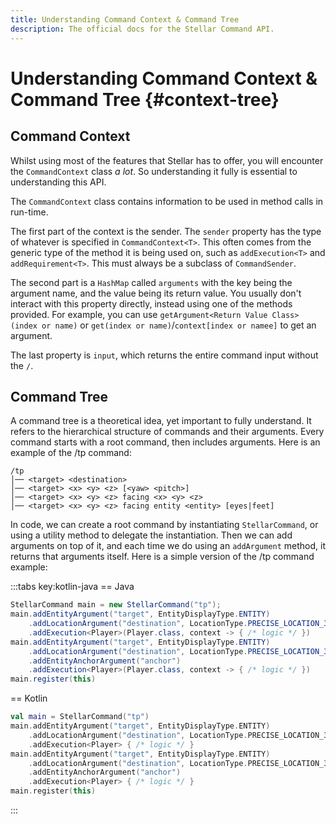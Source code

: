 ```yaml
---
title: Understanding Command Context & Command Tree
description: The official docs for the Stellar Command API.
---
```


# Understanding Command Context & Command Tree {#context-tree}

## Command Context 

Whilst using most of the features that Stellar has to offer, you will encounter the `CommandContext` class _a lot_. So understanding it fully is essential to understanding this API.

The `CommandContext` class contains information to be used in method calls in run-time.

The first part of the context is the sender. The `sender` property has the type of whatever is specified in `CommandContext<T>`. This often comes from the generic type of the method it is being used on, such as `addExecution<T>` and `addRequirement<T>`. This must always be a subclass of `CommandSender`. 

The second part is a `HashMap` called `arguments` with the key being the argument name, and the value being its return value. You usually don't interact with this property directly, instead using one of the methods provided. For example, you can use `getArgument<Return Value Class>(index or name)` or `get(index or name)`/`context[index or namee]` to get an argument.

The last property is `input`, which returns the entire command input without the `/`.

## Command Tree

A command tree is a theoretical idea, yet important to fully understand. It refers to the hierarchical structure of commands and their arguments. Every command starts with a root command, then includes arguments. Here is an example of the /tp command:

```
/tp
│── <target> <destination>
│── <target> <x> <y> <z> [<yaw> <pitch>]
│── <target> <x> <y> <z> facing <x> <y> <z>
│── <target> <x> <y> <z> facing entity <entity> [eyes|feet]
```

In code, we can create a root command by instantiating `StellarCommand`, or using a utility method to delegate the instantiation. Then we can add arguments on top of it, and each time we do using an `addArgument` method, it returns that arguments itself. Here is a simple version of the /tp command example:

:::tabs key:kotlin-java
== Java
```Java
StellarCommand main = new StellarCommand("tp");
main.addEntityArgument("target", EntityDisplayType.ENTITY)
    .addLocationArgument("destination", LocationType.PRECISE_LOCATION_3D)
    .addExecution<Player>(Player.class, context -> { /* logic */ })
main.addEntityArgument("target", EntityDisplayType.ENTITY)
    .addLocationArgument("destination", LocationType.PRECISE_LOCATION_3D)
    .addEntityAnchorArgument("anchor")
    .addExecution<Player>(Player.class, context -> { /* logic */ })
main.register(this)
```
== Kotlin
```Kotlin
val main = StellarCommand("tp")
main.addEntityArgument("target", EntityDisplayType.ENTITY)
    .addLocationArgument("destination", LocationType.PRECISE_LOCATION_3D)
    .addExecution<Player> { /* logic */ }
main.addEntityArgument("target", EntityDisplayType.ENTITY)
    .addLocationArgument("destination", LocationType.PRECISE_LOCATION_3D)
    .addEntityAnchorArgument("anchor")
    .addExecution<Player> { /* logic */ }
main.register(this)
```
:::
